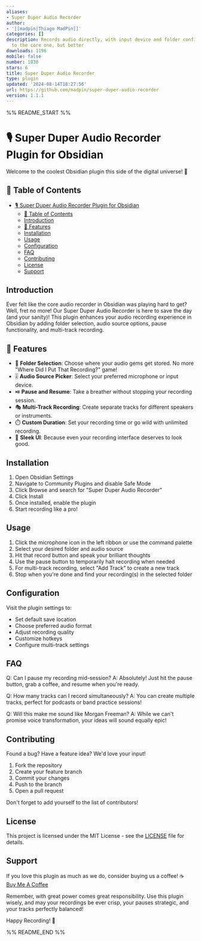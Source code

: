 ```yaml
---
aliases:
- Super Duper Audio Recorder
author:
- '[[madpin|Thiago MadPin]]'
categories: []
description: Records audio directly, with input device and folder configuration, similar
  to the core one, but better
downloads: 1196
mobile: false
number: 1830
stars: 6
title: Super Duper Audio Recorder
type: plugin
updated: '2024-08-14T18:27:56'
url: https://github.com/madpin/super-duper-audio-recorder
version: 1.1.1
---
```


%% README_START %%

# 🎙️ Super Duper Audio Recorder Plugin for Obsidian

Welcome to the coolest Obsidian plugin this side of the digital universe! 🚀

## 📜 Table of Contents
- [🎙️ Super Duper Audio Recorder Plugin for Obsidian](#️-super-duper-audio-recorder-plugin-for-obsidian)
  - [📜 Table of Contents](#-table-of-contents)
  - [Introduction](#introduction)
  - [🌟 Features](#-features)
  - [Installation](#installation)
  - [Usage](#usage)
  - [Configuration](#configuration)
  - [FAQ](#faq)
  - [Contributing](#contributing)
  - [License](#license)
  - [Support](#support)

## Introduction

Ever felt like the core audio recorder in Obsidian was playing hard to get? Well, fret no more! Our Super Duper Audio Recorder is here to save the day (and your sanity)! This plugin enhances your audio recording experience in Obsidian by adding folder selection, audio source options, pause functionality, and multi-track recording.

## 🌟 Features

- 📂 **Folder Selection**: Choose where your audio gems get stored. No more "Where Did I Put That Recording?" game!
- 🎚️ **Audio Source Picker**: Select your preferred microphone or input device.
- ⏯️ **Pause and Resume**: Take a breather without stopping your recording session.
- 🎭 **Multi-Track Recording**: Create separate tracks for different speakers or instruments.
- ⏱️ **Custom Duration**: Set your recording time or go wild with unlimited recording.
- 🎨 **Sleek UI**: Because even your recording interface deserves to look good.

## Installation

1. Open Obsidian Settings
2. Navigate to Community Plugins and disable Safe Mode
3. Click Browse and search for "Super Duper Audio Recorder"
4. Click Install
5. Once installed, enable the plugin
6. Start recording like a pro!

## Usage

1. Click the microphone icon in the left ribbon or use the command palette
2. Select your desired folder and audio source
3. Hit that record button and speak your brilliant thoughts
4. Use the pause button to temporarily halt recording when needed
5. For multi-track recording, select "Add Track" to create a new track
6. Stop when you're done and find your recording(s) in the selected folder

## Configuration

Visit the plugin settings to:
- Set default save location
- Choose preferred audio format
- Adjust recording quality
- Customize hotkeys
- Configure multi-track settings

## FAQ

Q: Can I pause my recording mid-session?
A: Absolutely! Just hit the pause button, grab a coffee, and resume when you're ready.

Q: How many tracks can I record simultaneously?
A: You can create multiple tracks, perfect for podcasts or band practice sessions!

Q: Will this make me sound like Morgan Freeman?
A: While we can't promise voice transformation, your ideas will sound equally epic!

## Contributing

Found a bug? Have a feature idea? We'd love your input!

1. Fork the repository
2. Create your feature branch
3. Commit your changes
4. Push to the branch
5. Open a pull request

Don't forget to add yourself to the list of contributors!

## License

This project is licensed under the MIT License - see the [LICENSE](LICENSE) file for details.

## Support

If you love this plugin as much as we do, consider buying us a coffee! ☕
[Buy Me A Coffee](https://buymeacoffee.com/madpin)

Remember, with great power comes great responsibility. Use this plugin wisely, and may your recordings be ever crisp, your pauses strategic, and your tracks perfectly balanced!

Happy Recording! 🎉


%% README_END %%